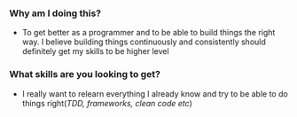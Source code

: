 ### Why am I doing this?
* To get better as a programmer and to be able to build things the right way. I believe building things continuously and consistently should definitely get my skills to be higher level

### What skills are you looking to get?
* I really want to relearn everything I already know and try to be able to do things right(*TDD, frameworks, clean code etc*)